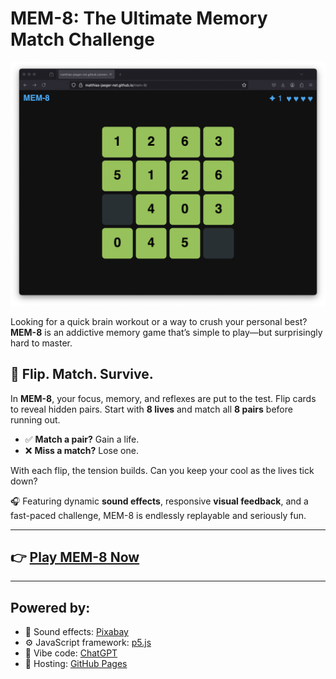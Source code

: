 # MEM-8: The Ultimate Memory Match Challenge

![MEM-8 Cover](cover.png)

Looking for a quick brain workout or a way to crush your personal best? **MEM-8** is an addictive memory game that’s simple to play—but surprisingly hard to master.

## 🧠 Flip. Match. Survive.

In **MEM-8**, your focus, memory, and reflexes are put to the test. Flip cards to reveal hidden pairs. Start with **8 lives** and match all **8 pairs** before running out.

-   ✅ **Match a pair?** Gain a life.
-   ❌ **Miss a match?** Lose one.

With each flip, the tension builds. Can you keep your cool as the lives tick down?

🎧 Featuring dynamic **sound effects**, responsive **visual feedback**, and a fast-paced challenge, MEM-8 is endlessly replayable and seriously fun.

---

## 👉 [Play MEM-8 Now](https://matthias-jaeger-net.github.io/mem-8/)

---

## Powered by:

-   🎵 Sound effects: [Pixabay](https://pixabay.com)
-   ⚙️ JavaScript framework: [p5.js](https://p5js.org/)
-   🧬 Vibe code: [ChatGPT](https://chatgpt.com)
-   🚀 Hosting: [GitHub Pages](https://github.com)
